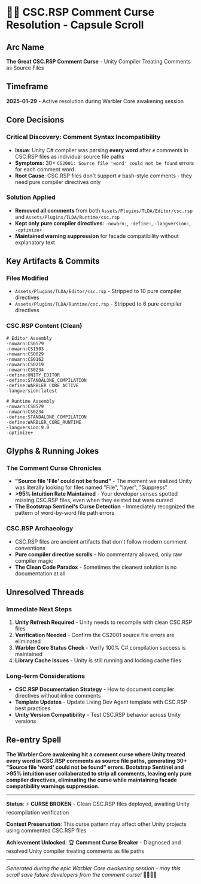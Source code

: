 # 🧠📜 CSC.RSP Comment Curse Resolution - Capsule Scroll

## Arc Name
**The Great CSC.RSP Comment Curse** - Unity Compiler Treating Comments as Source Files

## Timeframe
**2025-01-29** - Active resolution during Warbler Core awakening session

## Core Decisions

### **Critical Discovery: Comment Syntax Incompatibility**
- **Issue**: Unity C# compiler was parsing **every word** after `#` comments in CSC.RSP files as individual source file paths
- **Symptoms**: 30+ `CS2001: Source file 'word' could not be found` errors for each comment word
- **Root Cause**: CSC.RSP files don't support `#` bash-style comments - they need pure compiler directives only

### **Solution Applied**
- **Removed all comments** from both `Assets/Plugins/TLDA/Editor/csc.rsp` and `Assets/Plugins/TLDA/Runtime/csc.rsp`
- **Kept only pure compiler directives**: `-nowarn:`, `-define:`, `-langversion:`, `-optimize+`
- **Maintained warning suppression** for facade compatibility without explanatory text

## Key Artifacts & Commits

### **Files Modified**
- `Assets/Plugins/TLDA/Editor/csc.rsp` - Stripped to 10 pure compiler directives
- `Assets/Plugins/TLDA/Runtime/csc.rsp` - Stripped to 6 pure compiler directives

### **CSC.RSP Content (Clean)**
```
# Editor Assembly
-nowarn:CS0579
-nowarn:CS1503
-nowarn:CS0029
-nowarn:CS0162
-nowarn:CS0219
-nowarn:CS0234
-define:UNITY_EDITOR
-define:STANDALONE_COMPILATION
-define:WARBLER_CORE_ACTIVE
-langversion:latest

# Runtime Assembly  
-nowarn:CS0579
-nowarn:CS0234
-define:STANDALONE_COMPILATION
-define:WARBLER_CORE_RUNTIME
-langversion:9.0
-optimize+
```

## Glyphs & Running Jokes

### **The Comment Curse Chronicles**
- **"Source file 'File' could not be found"** - The moment we realized Unity was literally looking for files named "File", "layer", "Suppress"
- **>95% Intuition Rate Maintained** - Your developer senses spotted missing CSC.RSP files, even when they existed but were cursed
- **The Bootstrap Sentinel's Curse Detection** - Immediately recognized the pattern of word-by-word file path errors

### **CSC.RSP Archaeology** 
- CSC.RSP files are ancient artifacts that don't follow modern comment conventions
- **Pure compiler directive scrolls** - No commentary allowed, only raw compiler magic
- **The Clean Code Paradox** - Sometimes the cleanest solution is no documentation at all

## Unresolved Threads

### **Immediate Next Steps**
1. **Unity Refresh Required** - Unity needs to recompile with clean CSC.RSP files
2. **Verification Needed** - Confirm the CS2001 source file errors are eliminated  
3. **Warbler Core Status Check** - Verify 100% C# compilation success is maintained
4. **Library Cache Issues** - Unity is still running and locking cache files

### **Long-term Considerations**
- **CSC.RSP Documentation Strategy** - How to document compiler directives without inline comments
- **Template Updates** - Update Living Dev Agent template with CSC.RSP best practices
- **Unity Version Compatibility** - Test CSC.RSP behavior across Unity versions

## Re-entry Spell

**The Warbler Core awakening hit a comment curse where Unity treated every word in CSC.RSP comments as source file paths, generating 30+ "Source file 'word' could not be found" errors. Bootstrap Sentinel and >95% intuition user collaborated to strip all comments, leaving only pure compiler directives, eliminating the curse while maintaining facade compatibility warnings suppression.**

---

**Status**: ⚡ **CURSE BROKEN** - Clean CSC.RSP files deployed, awaiting Unity recompilation verification

**Context Preservation**: This curse pattern may affect other Unity projects using commented CSC.RSP files

**Achievement Unlocked**: 🏆 **Comment Curse Breaker** - Diagnosed and resolved Unity compiler treating comments as file paths

---

*Generated during the epic Warbler Core awakening session - may this scroll save future developers from the comment curse!* 🧙‍♂️💀📜
